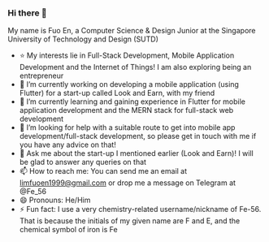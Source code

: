 ### Hi there 👋
My name is Fuo En, a Computer Science & Design Junior at the Singapore University of Technology and Design (SUTD)

- ⭐ My interests lie in Full-Stack Development, Mobile Application Development and the Internet of Things! I am also exploring being an entrepreneur
- 🔭 I’m currently working on developing a mobile application (using Flutter) for a start-up called Look and Earn, with my friend
- 🌱 I’m currently learning and gaining experience in Flutter for mobile application development and the MERN stack for full-stack web development
- 🤔 I’m looking for help with a suitable route to get into mobile app development/full-stack development, so please get in touch with me if you have any advice on that!
- 💬 Ask me about the start-up I mentioned earlier (Look and Earn)! I will be glad to answer any queries on that
- 📫 How to reach me: You can send me an email at limfuoen1999@gmail.com or drop me a message on Telegram at @Fe_56
- 😄 Pronouns: He/Him
- ⚡ Fun fact: I use a very chemistry-related username/nickname of Fe-56. That is because the initials of my given name are F and E, and the chemical symbol of iron is Fe
